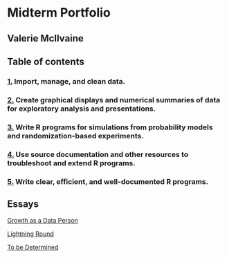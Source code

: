 # Midterm Portfolio
## Valerie McIlvaine
## Table of contents
### [1.](https://github.com/mcilvaiv/Midterm-Portfolio/blob/main/1.md) Import, manage, and clean data.

### [2.](https://github.com/mcilvaiv/Midterm-Portfolio/blob/main/2.md) Create graphical displays and numerical summaries of data for exploratory analysis and presentations.

### [3.](https://github.com/mcilvaiv/Midterm-Portfolio/blob/main/3.md) Write R programs for simulations from probability models and randomization-based experiments.
### [4.](https://github.com/mcilvaiv/Midterm-Portfolio/blob/main/4.md) Use source documentation and other resources to troubleshoot and extend R programs.

### [5.](https://github.com/mcilvaiv/Midterm-Portfolio/blob/main/5.md) Write clear, efficient, and well-documented R programs.

## Essays

[Growth as a Data Person](https://github.com/mcilvaiv/Midterm-Portfolio/blob/main/GrowthAsADataPerson.md)

[Lightning Round]()

[To be Determined]()
